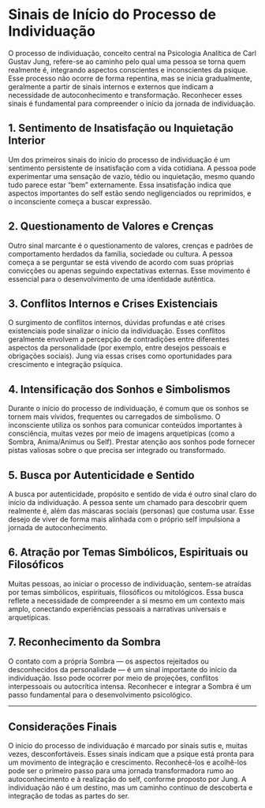 
# Sinais de Início do Processo de Individuação

O processo de individuação, conceito central na Psicologia Analítica de Carl Gustav Jung, refere-se ao caminho pelo qual uma pessoa se torna quem realmente é, integrando aspectos conscientes e inconscientes da psique. Esse processo não ocorre de forma repentina, mas se inicia gradualmente, geralmente a partir de sinais internos e externos que indicam a necessidade de autoconhecimento e transformação. Reconhecer esses sinais é fundamental para compreender o início da jornada de individuação.

## 1. Sentimento de Insatisfação ou Inquietação Interior

Um dos primeiros sinais do início do processo de individuação é um sentimento persistente de insatisfação com a vida cotidiana. A pessoa pode experimentar uma sensação de vazio, tédio ou inquietação, mesmo quando tudo parece estar “bem” externamente. Essa insatisfação indica que aspectos importantes do self estão sendo negligenciados ou reprimidos, e o inconsciente começa a buscar expressão.

## 2. Questionamento de Valores e Crenças

Outro sinal marcante é o questionamento de valores, crenças e padrões de comportamento herdados da família, sociedade ou cultura. A pessoa começa a se perguntar se está vivendo de acordo com suas próprias convicções ou apenas seguindo expectativas externas. Esse movimento é essencial para o desenvolvimento de uma identidade autêntica.

## 3. Conflitos Internos e Crises Existenciais

O surgimento de conflitos internos, dúvidas profundas e até crises existenciais pode sinalizar o início da individuação. Esses conflitos geralmente envolvem a percepção de contradições entre diferentes aspectos da personalidade (por exemplo, entre desejos pessoais e obrigações sociais). Jung via essas crises como oportunidades para crescimento e integração psíquica.

## 4. Intensificação dos Sonhos e Simbolismos

Durante o início do processo de individuação, é comum que os sonhos se tornem mais vívidos, frequentes ou carregados de simbolismo. O inconsciente utiliza os sonhos para comunicar conteúdos importantes à consciência, muitas vezes por meio de imagens arquetípicas (como a Sombra, Anima/Animus ou Self). Prestar atenção aos sonhos pode fornecer pistas valiosas sobre o que precisa ser integrado ou transformado.

## 5. Busca por Autenticidade e Sentido

A busca por autenticidade, propósito e sentido de vida é outro sinal claro do início da individuação. A pessoa sente um chamado para descobrir quem realmente é, além das máscaras sociais (personas) que costuma usar. Esse desejo de viver de forma mais alinhada com o próprio self impulsiona a jornada de autoconhecimento.

## 6. Atração por Temas Simbólicos, Espirituais ou Filosóficos

Muitas pessoas, ao iniciar o processo de individuação, sentem-se atraídas por temas simbólicos, espirituais, filosóficos ou mitológicos. Essa busca reflete a necessidade de compreender a si mesmo em um contexto mais amplo, conectando experiências pessoais a narrativas universais e arquetípicas.

## 7. Reconhecimento da Sombra

O contato com a própria Sombra — os aspectos rejeitados ou desconhecidos da personalidade — é um sinal importante do início da individuação. Isso pode ocorrer por meio de projeções, conflitos interpessoais ou autocrítica intensa. Reconhecer e integrar a Sombra é um passo fundamental para o desenvolvimento psicológico.

---

## Considerações Finais

O início do processo de individuação é marcado por sinais sutis e, muitas vezes, desconfortáveis. Esses sinais indicam que a psique está pronta para um movimento de integração e crescimento. Reconhecê-los e acolhê-los pode ser o primeiro passo para uma jornada transformadora rumo ao autoconhecimento e à realização do self, conforme proposto por Jung. A individuação não é um destino, mas um caminho contínuo de descoberta e integração de todas as partes do ser.
```
